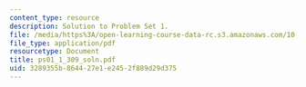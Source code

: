 ```yaml
---
content_type: resource
description: Solution to Problem Set 1.
file: /media/https%3A/open-learning-course-data-rc.s3.amazonaws.com/10-40-chemical-engineering-thermodynamics-fall-2003/3289355b864427e1e2452f889d29d375_ps01_1_309_soln.pdf
file_type: application/pdf
resourcetype: Document
title: ps01_1_309_soln.pdf
uid: 3289355b-8644-27e1-e245-2f889d29d375
---
```

